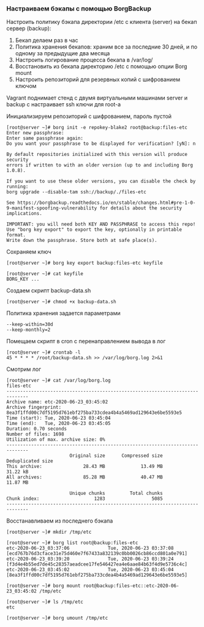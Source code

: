### Настраиваем бэкапы с помощью BorgBackup

Настроить политику бэкапа директории /etc с клиента (server) на бекап сервер (backup):  
1) Бекап делаем раз в час  
2) Политика хранения бекапов: храним все за последние 30 дней, и по одному за предыдущие два месяца  
3) Настроить логирование процесса бекапа в /var/log/  
4) Восстановить из бекапа директорию /etc с помощью опции Borg mount  
5) Настроить репозиторий для резервных копий с шифрованием ключом

Vagrant поднимает стенд с двумя виртуальными машинами server и backup с настраивает ssh ключи для root-а

Инициализируем репозиторий с шифрованием, пароль пустой
```
[root@server ~]# borg init -e repokey-blake2 root@backup:files-etc
Enter new passphrase:
Enter same passphrase again:
Do you want your passphrase to be displayed for verification? [yN]: n

By default repositories initialized with this version will produce security
errors if written to with an older version (up to and including Borg 1.0.8).

If you want to use these older versions, you can disable the check by running:
borg upgrade --disable-tam ssh://backup/./files-etc

See https://borgbackup.readthedocs.io/en/stable/changes.html#pre-1-0-9-manifest-spoofing-vulnerability for details about the security implications.

IMPORTANT: you will need both KEY AND PASSPHRASE to access this repo!
Use "borg key export" to export the key, optionally in printable format.
Write down the passphrase. Store both at safe place(s).
```
Сохраняем ключ
```
[root@server ~]# borg key export backup:files-etc keyfile

[root@server ~]# cat keyfile
BORG_KEY ...
```
Создаем скрипт backup-data.sh
```
[root@server ~]# chmod +x backup-data.sh
```
Политика хранения задается параметрами
```
--keep-within=30d
--keep-monthly=2
```
Помещаем скрипт в cron с перенаправлением вывода в лог
```
[root@server ~]# crontab -l
45 * * * * /root/backup-data.sh >> /var/log/borg.log 2>&1
```
Смотрим лог
```
[root@server ~]# cat /var/log/borg.log
files-etc
------------------------------------------------------------------------------  
Archive name: etc-2020-06-23_03:45:02
Archive fingerprint: 8ea3f1ffd00c7df5195d761ebf275ba733cdea4b4a5469ad129643e6be5593e5
Time (start): Tue, 2020-06-23 03:45:04
Time (end):   Tue, 2020-06-23 03:45:05
Duration: 0.70 seconds
Number of files: 1698
Utilization of max. archive size: 0%
------------------------------------------------------------------------------
                       Original size      Compressed size    Deduplicated size
This archive:               28.43 MB             13.49 MB             31.22 kB
All archives:               85.28 MB             40.47 MB             11.87 MB

                       Unique chunks         Total chunks
Chunk index:                    1283                 5085
------------------------------------------------------------------------------
```
Восстанавливаем из последнего бэкапа
```
[root@server ~]# mkdir /tmp/etc

[root@server ~]# borg list root@backup:files-etc
etc-2020-06-23_03:37:06              Tue, 2020-06-23 03:37:08 [ecd767b76d3cface31e75d460e7f67433a832139c0bb0026cb86ccd801a0e791]
etc-2020-06-23_03:39:20              Tue, 2020-06-23 03:39:24 [f3d4e4b55ed7de45c28357aeadcee17fe546427ea4e6aae84b63f4d9e5736c4c]
etc-2020-06-23_03:45:02              Tue, 2020-06-23 03:45:04 [8ea3f1ffd00c7df5195d761ebf275ba733cdea4b4a5469ad129643e6be5593e5]

[root@server ~]# borg mount root@backup:files-etc::etc-2020-06-23_03:45:02 /tmp/etc

[root@server ~]# ls /tmp/etc
etc

[root@server ~]# borg umount /tmp/etc
```
